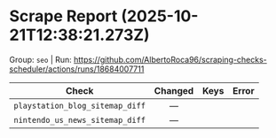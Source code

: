 # Scrape Report (2025-10-21T12:38:21.273Z)

Group: `seo`  |  Run: https://github.com/AlbertoRoca96/scraping-checks-scheduler/actions/runs/18684007711

| Check | Changed | Keys | Error |
|---|:---:|:--|:--|
| `playstation_blog_sitemap_diff` | — |  |  |
| `nintendo_us_news_sitemap_diff` | — |  |  |
